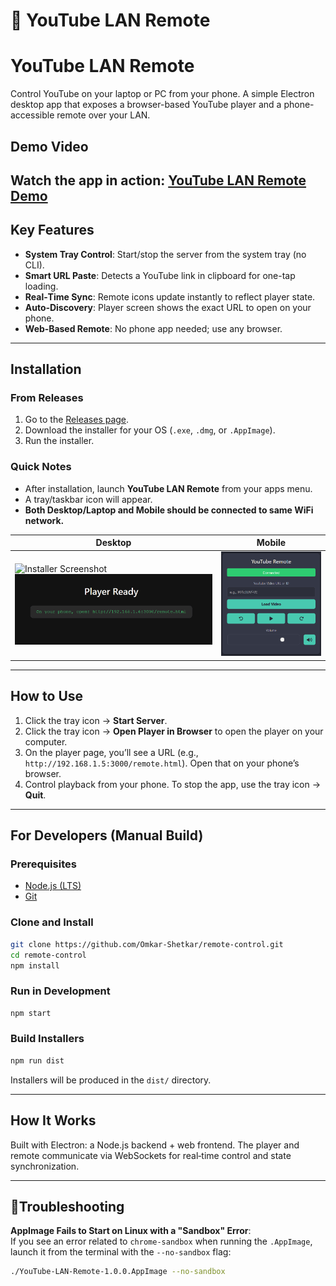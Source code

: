 # 🚀 YouTube LAN Remote

# YouTube LAN Remote

Control YouTube on your laptop or PC from your phone. A simple Electron desktop app that exposes a browser-based YouTube player and a phone-accessible remote over your LAN.

## Demo Video

Watch the app in action: [YouTube LAN Remote Demo](https://www.youtube.com/watch?v=NPspSgJGxNA)
---

## Key Features

- **System Tray Control**: Start/stop the server from the system tray (no CLI).
- **Smart URL Paste**: Detects a YouTube link in clipboard for one-tap loading.
- **Real‑Time Sync**: Remote icons update instantly to reflect player state.
- **Auto‑Discovery**: Player screen shows the exact URL to open on your phone.
- **Web‑Based Remote**: No phone app needed; use any browser.

---

## Installation

### From Releases

1. Go to the [Releases page](https://github.com/Omkar-Shetkar/remote-control/releases).
2. Download the installer for your OS (`.exe`, `.dmg`, or `.AppImage`).
3. Run the installer.

### Quick Notes

- After installation, launch **YouTube LAN Remote** from your apps menu.
- A tray/taskbar icon will appear.
- **Both Desktop/Laptop and Mobile should be connected to same WiFi network.**

|Desktop|Mobile|
|---|---|
| ![Installer Screenshot](<media/Screenshot 2025-10-17 at 9.27.52 AM.png>) ![alt text](<media/player.png>) | ![alt text](<media/remote.png>)|


---

## How to Use

1. Click the tray icon → **Start Server**.
2. Click the tray icon → **Open Player in Browser** to open the player on your computer.
3. On the player page, you’ll see a URL (e.g., `http://192.168.1.5:3000/remote.html`). Open that on your phone’s browser.
4. Control playback from your phone. To stop the app, use the tray icon → **Quit**.

---

## For Developers (Manual Build)

### Prerequisites

- [Node.js (LTS)](https://nodejs.org/)
- [Git](https://git-scm.com/)

### Clone and Install

```bash
git clone https://github.com/Omkar-Shetkar/remote-control.git
cd remote-control
npm install
```

### Run in Development

```bash
npm start
```

### Build Installers

```bash
npm run dist
```

Installers will be produced in the `dist/` directory.

---

## How It Works

Built with Electron: a Node.js backend + web frontend. The player and remote communicate via WebSockets for real‑time control and state synchronization.

---

## 🐛Troubleshooting

**AppImage Fails to Start on Linux with a "Sandbox" Error**:  
If you see an error related to `chrome-sandbox` when running the `.AppImage`, launch it from the terminal with the `--no-sandbox` flag:

```bash
./YouTube-LAN-Remote-1.0.0.AppImage --no-sandbox
```